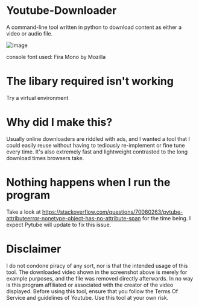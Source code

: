 # Youtube-Downloader
A command-line tool written in python to download content as either a video or audio file.


![image](https://user-images.githubusercontent.com/64972947/135674769-1ce16875-5284-464a-b3e6-08e66fb507f9.png)

<p>console font used: Fira Mono by Mozilla</p>

# The libary required isn't working
Try a virtual environment

# Why did I make this?
Usually online downloaders are riddled with ads, and I wanted a tool that I could easily reuse without having to tediously re-implement or fine tune every time. It's also extremely fast and lightweight contrasted to the long download times browsers take.

# Nothing happens when I run the program
Take a look at https://stackoverflow.com/questions/70060263/pytube-attributeerror-nonetype-object-has-no-attribute-span for the time being. I expect Pytube will update to fix this issue.

# Disclaimer
I do not condone piracy of any sort, nor is that the intended usage of this tool.
The downloaded video shown in the screenshot above is merely for example purposes, and the file was removed directly afterwards. In no way is this program affiliated or associated with the creator of the video displayed. Before using this tool, ensure that you follow the Terms Of Service and guidelines of Youtube. Use this tool at your own risk. 
